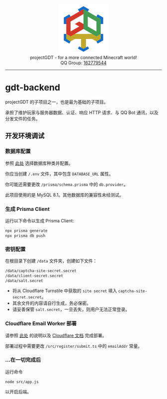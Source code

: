 <!-- common contents -->

<div align="center">
    <img width="160" src="logo.svg" alt="logo"><br/>
    projectGDT - for a more connected Minecraft world!<br/>
    QQ Group:
    <a href="https://qm.qq.com/cgi-bin/qm/qr?k=jNFTovEpc0WDFtbSbUMrbQ0NyUgDpnCu&jump_from=webapi&authKey=6oBQQeoeB6gA7+AljJK7AV1IUEjkk/HpkvxrBNgAQtpxPtw230h4GQrp56nTw81I">
        162779544
    </a>
</div>

---

# gdt-backend

projectGDT 的子项目之一，也是最为基础的子项目。

承担了维护玩家与服务器数据、认证、响应 HTTP 请求、与 QQ Bot 通讯，以及分发文件的任务。

## 开发环境调试

### 数据库配置

参照 [此处](https://www.prisma.io/docs/orm/overview/databases) 选择数据库种类并配置。

你应当创建 `/.env` 文件，其中包含 `DATABASE_URL` 属性。

你可能还需要更改 `/prisma/schema.prisma` 中的 `db.provider`。

此项目使用的是 MySQL 8.1。其他数据库的兼容性未经测试。

### 生成 Prisma Client

运行以下命令以生成 Prisma Client:
```shell
npx prisma generate
npx prisma db push
```

### 密钥配置

在根目录下创建 `/data` 文件夹，创建如下文件：
```
/data/captcha-site-secret.secret
/data/client-secret.secret
/data/salt.secret
```

- 将从 Cloudflare Turnstile 中获取的 `site secret` 填入 `captcha-site-secret.secret`。
- 其余文件的内容请自行生成，务必保密。
- 请妥善保管 `salt.secret`，一旦丢失，则用户无法正常登录。

### Cloudflare Email Worker 部署

请参照 [此处](https://github.com/projectGDT/gdt-cloudflare-worker) 的说明以及 [Cloudflare 文档](https://developers.cloudflare.com/workers/) 完成部署。

部署过程中需要更改 `/src/register/submit.ts` 中的 `emailAddr` 常量。

### ...在一切完成后

运行命令
```shell
node src/app.js
```
以开启后端。